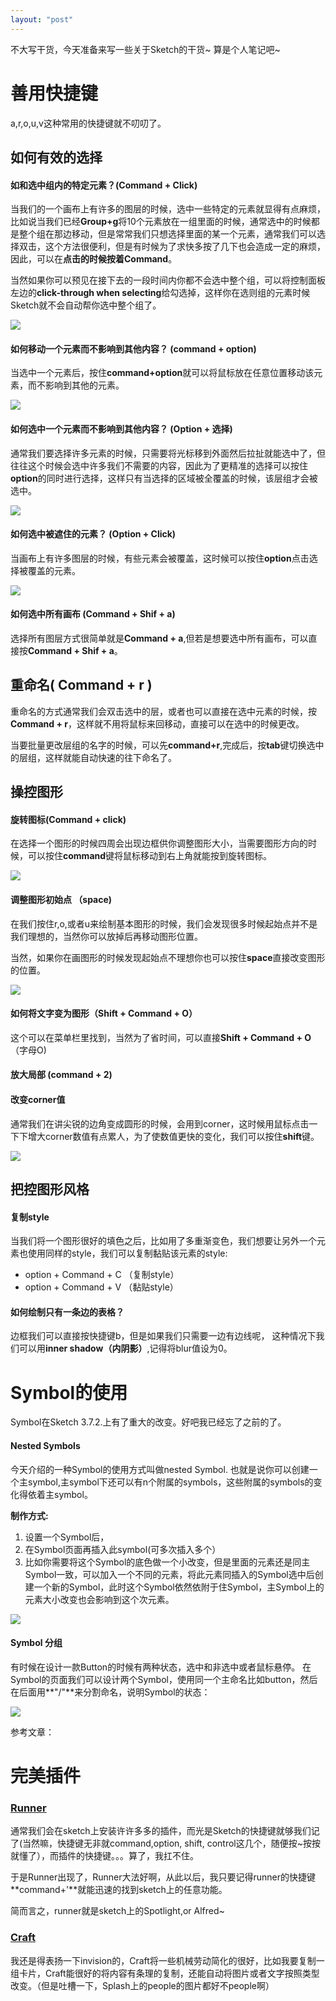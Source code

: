```yaml
---
layout: "post"
---
```


不大写干货，今天准备来写一些关于Sketch的干货~ 算是个人笔记吧~ 

# 善用快捷键

a,r,o,u,v这种常用的快捷键就不叨叨了。

## 如何有效的选择


#### 如和选中组内的特定元素？(Command + Click)

当我们的一个画布上有许多的图层的时候，选中一些特定的元素就显得有点麻烦， 比如说当我们已经**Group+g**将10个元素放在一组里面的时候，通常选中的时候都是整个组在那边移动，但是常常我们只想选择里面的某一个元素，通常我们可以选择双击，这个方法很便利，但是有时候为了求快多按了几下也会造成一定的麻烦，因此，可以在**点击的时候按着Command**。 

当然如果你可以预见在接下去的一段时间内你都不会选中整个组，可以将控制面板左边的**click-through when selecting**给勾选掉，这样你在选则组的元素时候 Sketch就不会自动帮你选中整个组了。

![](/content/images/SketchTricks/Click_through.gif)


#### 如何移动一个元素而不影响到其他内容？ (command + option)

当选中一个元素后，按住**command+option**就可以将鼠标放在任意位置移动该元素，而不影响到其他的元素。

![](/content/images/SketchTricks/Command+Option.gif)



#### 如何选中一个元素而不影响到其他内容？ (Option + 选择) 

通常我们要选择许多元素的时候，只需要将光标移到外面然后拉扯就能选中了，但往往这个时候会选中许多我们不需要的内容，因此为了更精准的选择可以按住**option**的同时进行选择，这样只有当选择的区域被全覆盖的时候，该层组才会被选中。 

![](/content/images/SketchTricks/Option_select.gif)



#### 如何选中被遮住的元素？ (Option + Click)

当画布上有许多图层的时候，有些元素会被覆盖，这时候可以按住**option**点击选择被覆盖的元素。

![](/content/images/SketchTricks/Option+click.gif)

#### 如何选中所有画布 (Command + Shif + a)

选择所有图层方式很简单就是**Command + a**,但若是想要选中所有画布，可以直接按**Command + Shif + a**。


## 重命名( Command + r )
重命名的方式通常我们会双击选中的层，或者也可以直接在选中元素的时候，按**Command + r**，这样就不用将鼠标来回移动，直接可以在选中的时候更改。 

当要批量更改层组的名字的时候，可以先**command+r**,完成后，按**tab**键切换选中的层组，这样就能自动快速的往下命名了。 


## 操控图形

#### 旋转图标(Command + click)

在选择一个图形的时候四周会出现边框供你调整图形大小，当需要图形方向的时候，可以按住**command**键将鼠标移动到右上角就能按到旋转图标。 

![](/content/images/SketchTricks/roate.gif)


#### 调整图形初始点 （space) 

在我们按住r,o,或者u来绘制基本图形的时候，我们会发现很多时候起始点并不是我们理想的，当然你可以放掉后再移动图形位置。

当然，如果你在画图形的时候发现起始点不理想你也可以按住**space**直接改变图形的位置。 

![](/content/images/SketchTricks/Space.gif)



#### 如何将文字变为图形（Shift + Command + O）

这个可以在菜单栏里找到，当然为了省时间，可以直接**Shift + Command + O**（字母O)


#### 放大局部 (command + 2) 

#### 改变corner值

通常我们在讲尖锐的边角变成圆形的时候，会用到corner，这时候用鼠标点击一下下增大corner数值有点累人，为了使数值更快的变化，我们可以按住**shift**键。 

![](/content/images/SketchTricks/Corner.gif)

## 把控图形风格

#### 复制style

当我们将一个图形很好的填色之后，比如用了多重渐变色，我们想要让另外一个元素也使用同样的style，我们可以复制黏贴该元素的style:

* option + Command + C  （复制style）
* option + Command + V  （黏贴style）


#### 如何绘制只有一条边的表格？ 

边框我们可以直接按快捷键b，但是如果我们只需要一边有边线呢， 这种情况下我们可以用**inner shadow（内阴影）**,记得将blur值设为0。


# Symbol的使用

Symbol在Sketch 3.7.2.上有了重大的改变。好吧我已经忘了之前的了。 

#### Nested Symbols 


今天介绍的一种Symbol的使用方式叫做nested Symbol. 也就是说你可以创建一个主symbol,主symbol下还可以有n个附属的symbols，这些附属的symbols的变化得依着主symbol。

**制作方式:**

1. 设置一个Symbol后，
2. 在Symbol页面再插入此symbol(可多次插入多个）
3. 比如你需要将这个Symbol的底色做一个小改变，但是里面的元素还是同主Symbol一致，可以加入一个不同的元素，将此元素同插入的Symbol选中后创建一个新的Symbol，此时这个Symbol依然依附于住Symbol，主Symbol上的元素大小改变也会影响到这个次元素。


![](/content/images/SketchTricks/Symbol.gif)

#### Symbol 分组

有时候在设计一款Button的时候有两种状态，选中和非选中或者鼠标悬停。 
在Symbol的页面我们可以设计两个Symbol，使用同一个主命名比如button，然后在后面用**"/"**来分割命名，说明Symbol的状态： 

![](/content/images/SketchTricks/Button.png)

参考文章： 

# 完美插件


### [Runner](http://sketchrunner.com)

通常我们会在sketch上安装许许多多的插件，而光是Sketch的快捷键就够我们记了(当然嘛，快捷键无非就command,option, shift, control这几个，随便按~按按就懂了），而插件的快捷键。。。算了，我扛不住。 

于是Runner出现了，Runner大法好啊，从此以后，我只要记得runner的快捷键**command+'**就能迅速的找到sketch上的任意功能。 

简而言之，runner就是sketch上的Spotlight,or Alfred~ 


### [Craft](https://www.invisionapp.com/craft)

我还是得表扬一下invision的，Craft将一些机械劳动简化的很好，比如我要复制一组卡片，Craft能很好的将内容有条理的复制，还能自动将图片或者文字按照类型改变。（但是吐槽一下，Splash上的people的图片都好不people啊）



